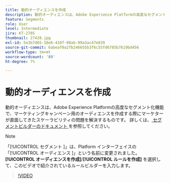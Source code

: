 ```yaml
---
title: 動的オーディエンスを作成
description: 動的オーディエンスは、Adobe Experience Platformの高度なセグメント化機能で、マーケティングキャンペーン用のオーディエンスを作成する際にマーケターが直面してきたスケーラビリティの問題を解決するものです。
feature: Segments
role: User
level: Intermediate
jira: KT-2705
thumbnail: 27428.jpg
exl-id: 5e3b7d65-10e6-418f-98ab-99a3ac47e839
source-git-commit: 6abeaf0a2fb246655b3f6c55fd6785b7619bd456
workflow-type: tm+mt
source-wordcount: '89'
ht-degree: 7%

---
```


# 動的オーディエンスを作成

動的オーディエンスは、Adobe Experience Platformの高度なセグメント化機能で、マーケティングキャンペーン用のオーディエンスを作成する際にマーケターが直面してきたスケーラビリティの問題を解決するものです。 詳しくは、[ セグメントビルダーのドキュメント ](https://experienceleague.adobe.com/docs/experience-platform/segmentation/ui/segment-builder.html?lang=ja) を参照してください。

>[!NOTE]
>
> 「[!UICONTROL  セグメント ]」は、Platform インターフェイスの「[!UICONTROL  オーディエンス ]」という名前に変更されました。 **[!UICONTROL オーディエンスを作成]**/**[!UICONTROL ルールを作成]** を選択して、このビデオで紹介されているルールビルダーを入力します。

>[!VIDEO](https://video.tv.adobe.com/v/27428?learn=on&enablevpops)

